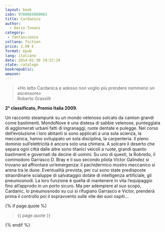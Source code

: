 ```yaml
---
layout: book
isbn: 9788865860083
title: Cardanica
author:
  - Dario Tonani
category:
 - fantascienza
collana: fiction
price: 2,99 €
format: epub
lang: italiano
date: 2014-01-30 19:57:29
state: catalogo
bookrepublic:
amazon:
---
```


<blockquote>
«Ho letto Cardanica e adesso non voglio più prendere nemmeno un ascensore»
	<footer>Roberto Grassilli</footer>
</blockquote>

**2° classificato, Premio Italia 2009.**

Un racconto steampunk su un mondo velenoso solcato da camion grandi come bastimenti. MondoNove è una distesa di sabbie velenose, punteggiata di agglomerati urbani fatti di ingranaggi, ruote dentate e pulegge. Nel corso dell’evoluzione i loro abitanti si sono applicati a una sola scienza, la meccanica, hanno sviluppato un sola disciplina, la carpenteria. Il pieno dominio sull’elettricità è ancora solo una chimera. A solcare il deserto che separa ogni città dalle altre sono titanici veicoli a ruote, grandi quanto bastimenti e governati da decine di uomini. Su uno di questi, la Robredo, il commodoro Garrasco D. Bray e il suo secondo pilota Victor Galindez si trovano ad affrontare un’emergenza: il pachidermico mostro meccanico si arena tra le dune. Eventualità prevista, per cui sono state predisposte straordinarie scialuppe di salvataggio dotate di intelligenza artificiale, gli pneumosnodi. La loro funzione è quella di mantenere in vita l’equipaggio fino all’approdo in un porto sicuro. Ma per adempiere al suo scopo, Cardanic, lo pneumosnodo su cui si rifugiano Garrasco e Victor, prenderà prima il controllo poi il sopravvento sulle vite dei suoi ospiti…

{% if page.quote %}
<blockquote>
    {{ page.quote }}
</blockquote>
{% endif %}